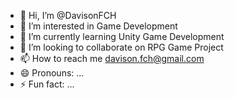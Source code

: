 - 👋 Hi, I’m @DavisonFCH
- 👀 I’m interested in Game Development
- 🌱 I’m currently learning Unity Game Development
- 💞️ I’m looking to collaborate on RPG Game Project
- 📫 How to reach me davison.fch@gmail.com
- 😄 Pronouns: ...
- ⚡ Fun fact: ...

<!---
DavisonFCH/DavisonFCH is a ✨ special ✨ repository because its `README.md` (this file) appears on your GitHub profile.
You can click the Preview link to take a look at your changes.
--->
